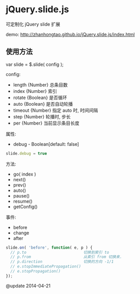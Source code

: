 jQuery.slide.js
===============

可定制化 jQuery slide 扩展

demo: http://zhanhongtao.github.io/jQuery.slide.js/index.html


## 使用方法
var slide = $.slide( config );

config:
* length  {Number}  总条目数
* index   {Number}  索引
* rotate  {Boolean} 是否循环
* auto    {Boolean} 是否自动轮播
* timeout {Number}  指定 auto 时, 时间间隔
* step    {Number}  轮播时, 步长
* per     {Number}  当前显示条目长度

属性:
* debug - Boolean[default: false]

```javascript
slide.debug = true
```

方法:
* go( index )
* next()
* prev()
* auto()
* pause()
* resume()
* getConfig()

事件:
* before
* change
* after

```JavaScript
slide.on( 'before', function( e, p ) {
  // p.to                         切换到索引 to
  // p.from                       从索引 from 切换来.
  // p.direction                  切换的方向 -1/1
  // e.stopImmediatePropagation() 
  // e.stopPropagation()
});
```

@update 2014-04-21

